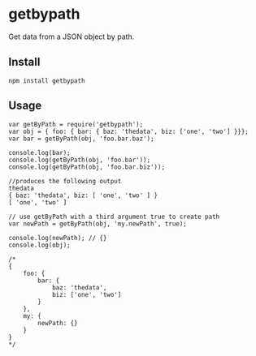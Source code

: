getbypath
=========

Get data from a JSON object by path.

## Install

    npm install getbypath

## Usage

    var getByPath = require('getbypath');
    var obj = { foo: { bar: { baz: 'thedata', biz: ['one', 'two'] }}};
    var bar = getByPath(obj, 'foo.bar.baz');

    console.log(bar);
    console.log(getByPath(obj, 'foo.bar'));
    console.log(getByPath(obj, 'foo.bar.biz'));

    //produces the following output
    thedata
    { baz: 'thedata', biz: [ 'one', 'two' ] }
    [ 'one', 'two' ]

    // use getByPath with a third argument true to create path
    var newPath = getByPath(obj, 'my.newPath', true);

    console.log(newPath); // {}
    console.log(obj);

    /*
    {
        foo: {
            bar: {
                baz: 'thedata',
                biz: ['one', 'two']
            }
        },
        my: {
            newPath: {}
        }
    }
    */
